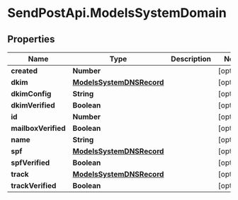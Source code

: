 # SendPostApi.ModelsSystemDomain

## Properties
Name | Type | Description | Notes
------------ | ------------- | ------------- | -------------
**created** | **Number** |  | [optional] 
**dkim** | [**ModelsSystemDNSRecord**](ModelsSystemDNSRecord.md) |  | [optional] 
**dkimConfig** | **String** |  | [optional] 
**dkimVerified** | **Boolean** |  | [optional] 
**id** | **Number** |  | [optional] 
**mailboxVerified** | **Boolean** |  | [optional] 
**name** | **String** |  | [optional] 
**spf** | [**ModelsSystemDNSRecord**](ModelsSystemDNSRecord.md) |  | [optional] 
**spfVerified** | **Boolean** |  | [optional] 
**track** | [**ModelsSystemDNSRecord**](ModelsSystemDNSRecord.md) |  | [optional] 
**trackVerified** | **Boolean** |  | [optional] 


